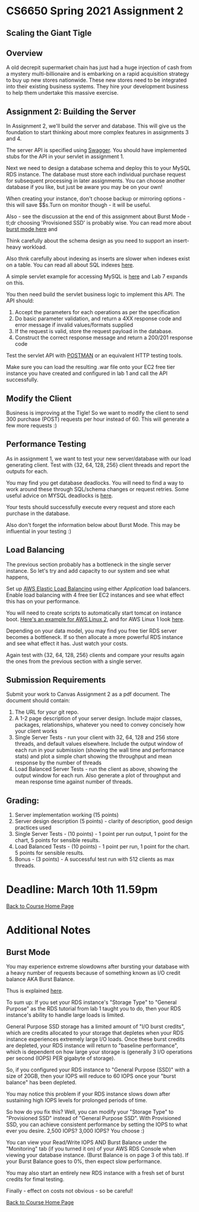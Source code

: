 # CS6650 Spring 2021  Assignment 2

## Scaling the Giant Tigle

## Overview
A old decrepit supermarket chain has just had a huge injection of cash from a mystery multi-billionaire and is embarking on a rapid acquisition strategy to buy up new stores nationwide. 
These new stores need to be integrated into their existing business systems. They hire your development business to help them undertake this massive exercise.

## Assignment 2: Building the Server
In Assignment 2, we'll build the server and database. This will give us the foundation to start thinking about more complex features in assignments 3 and 4. 

The server API is specified using [Swagger](https://app.swaggerhub.com/apis/gortonator/GianTigle/1.0.0#). You should have implemented stubs for the API in your servlet in assignment 1. 
 
Next we need to design a database schema and deploy this to your MySQL RDS instance. The database must store each individual purchase request for subsequent processing in later assignments. 
You can choose another database if you like, but just be aware you may be on your own!

When creating your instance, don't choose backup or mirroring options - this will save $$s.Turn on monitor though - it will be useful. 

Also - see the discussion at the end of this assignment about Burst Mode - tl;dr choosing 'Provisioned SSD' is probably wise. 
You can read more about [burst mode here](https://aws.amazon.com/blogs/database/understanding-burst-vs-baseline-performance-with-amazon-rds-and-gp2/) and 

Think carefully about the schema design as you need to support an insert-heavy workload. 

Also thnk carefully about indexing as inserts are slower when indexes exist on a table. 
You can read all about SQL indexes [here](https://www.tutorialspoint.com/mysql/mysql-indexes.htm).

A simple servlet example for accessing MySQL is [here](https://dev.mysql.com/doc/connector-j/5.1/en/connector-j-usagenotes-glassfish-config-servlet.html) and Lab 7 expands on this.

You then need build the servlet business logic to implement this API. The API should:

1. Accept the parameters for each operations as per the specification
1. Do basic parameter validation, and return a 4XX response code and error message if invalid values/formats supplied
1. If the request is valid, store the request payload in the database.
1. Construct the correct response message and return a 200/201 response code 

Test the servlet API with [POSTMAN](https://www.getpostman.com/downloads/) or an equivalent HTTP testing tools.

Make sure you can load the resulting .war file onto your EC2 free tier instance you have created and configured in lab 1 and call the API successfully.

## Modify the Client 
Business is improving at the Tigle! So we want to modify the client to send 300 purchase (POST) requests per hour instead of 60. This will generate a few more requests :)

## Performance Testing
As in assignment 1, we want to test your new server/database with our load generating client. Test with {32, 64, 128, 256} client threads and report the outputs for each.

You may find you get database deadlocks. You will need to find a way to work around these through SQL/schema changes or request retries. Some useful advice on MYSQL deadlocks is [here](https://dev.mysql.com/doc/refman/8.0/en/innodb-deadlocks.html).

Your tests should successfully execute every request and store each purchase in the database.

Also don't forget the information below about Burst Mode. This may be influential in your testing :)

## Load Balancing
The previous section probably has a bottleneck in the single server instance. So let's try and add capacity to our system and see what happens,

Set up [AWS Elastic Load Balancing](https://aws.amazon.com/elasticloadbalancing/features/?nc=sn&loc=2) using either _Application_ load balancers. Enable load balancing with 4 free tier EC2 instances and see what effect this has on your performance.  

You will need to create scripts to automatically start tomcat on instance boot. [Here's an example for AWS Linux 2](https://docs.aws.amazon.com/AWSEC2/latest/UserGuide/user-data.html), and for AWS Linux 1 look [here](https://medium.com/@shrunk7byadagi/automatically-start-tomcat-on-instance-startup-reboot-in-amazon-ec2-ubuntu-instance-33849a9d9090).

Depending on your data model, you may find you free tier RDS server becomes a bottleneck. If so then allocate a more powerful RDS instance and see what effect it has. Just watch your costs.

Again test with {32, 64, 128, 256} clients and compare your results again the ones from the previous section with a single server.

## Submission Requirements
Submit your work to Canvas  Assignment 2 as a pdf document. The document should contain:

1. The URL for your git repo. 
1. A 1-2 page description of your server design. Include major classes, packages, relationships, whatever you need to convey concisely how your client works
1. Single Server Tests - run your client with 32, 64, 128 and 256 store threads, and default values elsewhere. Include the output window of each run in your submission (showing the wall time and performance stats) and plot a simple chart showing the throughput and mean response by the number of threads
1. Load Balanced Server Tests - run the client as above, showing the output window for each run. Also generate a plot of throughput and mean response time against number of threads.

## Grading:
1. Server implementation working (15 points)
1. Server design description (5 points) - clarity of description, good design practices used
1. Single Server Tests - (10 points) - 1 point per run output, 1 point for the chart, 5 points for sensible results. 
1. Load Balanced Tests - (10 points) - 1 point per run, 1 point for the chart. 5 points for sensible results. 
1. Bonus  - (3 points) - A successful test run with 512 clients as max threads.

# Deadline: March 10th 11.59pm

[Back to Course Home Page](https://gortonator.github.io/bsds-6650/)

# Additional Notes
## Burst Mode
You may experience extreme slowdowns after bursting your database with a heavy number of requests because of something known as I/O credit balance AKA Burst Balance.

Thus is explained [here](https://docs.aws.amazon.com/AWSEC2/latest/UserGuide/ebs-volume-types.html#EBSVolumeTypes_gp2).

To sum up: If you set your RDS instance's "Storage Type" to "General Purpose" as the RDS tutorial from lab 1 taught you to do, then your RDS instance's ability to handle large loads is limited. 

General Purpose SSD storage has a limited amount of "I/O burst credits", which are credits allocated to your storage that depletes when your RDS instance experiences extremely large I/O loads. Once these burst credits are depleted, your RDS instance will return to "baseline performance", which is dependent on how large your storage is (generally 3 I/O operations per second (IOPS) PER gigabyte of storage).

So, if you configured your RDS instance to "General Purpose (SSD)" with a size of 20GB, then your IOPS will reduce to 60 IOPS once your "burst balance" has been depleted.

You may notice this problem if your RDS instance slows down after sustaining high IOPS levels for prolonged periods of time. 

So how do you fix this? Well, you can modify your "Storage Type" to "Provisioned SSD" instead of "General Purpose SSD". With Provisioned SSD, you can achieve consistent performance by setting the IOPS to what ever you desire. 2,500 IOPS? 3,000 IOPS? You choose :)

You can view your Read/Write IOPS AND Burst Balance under the "Monitoring" tab (if you turned it on) of your AWS RDS Console when viewing your database instance. (Burst Balance is on page 3 of this tab). If your Burst Balance goes to 0%, then expect slow performance.

You may also start an entirely new RDS instance with a fresh set of burst credits for fimal testing.

Finally - effect on costs not obvious - so be careful!

[Back to Course Home Page](https://gortonator.github.io/bsds-6650/)
